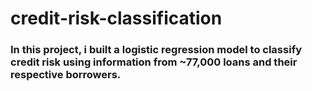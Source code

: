 # credit-risk-classification
### In this project, i built a logistic regression model to classify credit risk using information from ~77,000 loans and their respective borrowers.
